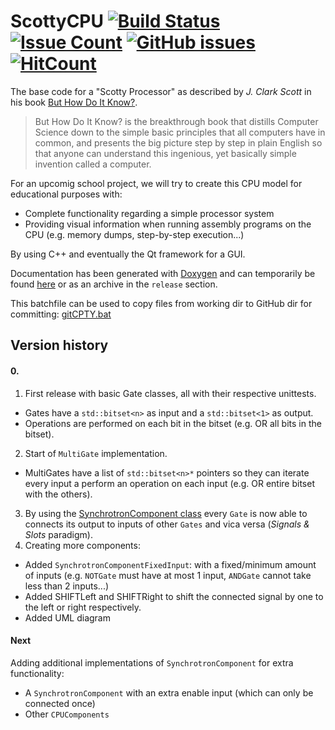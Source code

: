 # ScottyCPU [![Build Status](https://travis-ci.org/Wosser1sProductions/ScottyCPU.png?branch=master)](https://travis-ci.org/Wosser1sProductions/ScottyCPU) [![Issue Count](https://codeclimate.com/github/Wosser1sProductions/ScottyCPU/badges/issue_count.svg)](https://codeclimate.com/github/Wosser1sProductions/ScottyCPU) [![GitHub issues](https://img.shields.io/github/issues/Wosser1sProductions/ScottyCPU.svg)](https://github.com/Wosser1sProductions/ScottyCPU/issues) [![HitCount](https://hitt.herokuapp.com/Wosser1sProductions/ScottyCPU.svg)](https://github.com/Wosser1sProductions/ScottyCPU)
The base code for a "Scotty Processor" as described by *J. Clark Scott* in his book [But How Do It Know?](http://www.buthowdoitknow.com/).

> But How Do It Know? is the breakthrough book that distills Computer Science down to the simple basic principles that 
all computers have in common, and presents the big picture step by step in plain English so that anyone can understand 
this ingenious, yet basically simple invention called a computer.


For an upcomig school project, we will try to create this CPU model for educational purposes with:
 - Complete functionality regarding a simple processor system
 - Providing visual information when running assembly programs on the CPU (e.g. memory dumps, step-by-step execution...)
 
By using C++ and eventually the Qt framework for a GUI.

Documentation has been generated with [Doxygen](http://www.doxygen.org/index.html) and can temporarily be found [here](http://11401710.pxl-ea-ict.be/ScottyCPU/index.html) or as an archive in the `release` section.

This batchfile can be used to copy files from working dir to GitHub dir for committing: [gitCPTY.bat](https://gist.github.com/Wosser1sProductions/638ff2219b8786a83df863c574a8e58d)

## Version history
#### 0.
 1. First release with basic Gate classes, all with their respective unittests. 
   - Gates have a `std::bitset<n>` as input and a `std::bitset<1>` as output.
   - Operations are performed on each bit in the bitset (e.g. OR all bits in the bitset).
 2. Start of `MultiGate` implementation.
   - MultiGates have a list of `std::bitset<n>*` pointers so they can iterate every input a perform an operation on each input (e.g. OR entire bitset with the others).
 3. By using the [SynchrotronComponent class](https://github.com/Wosser1sProductions/Synchrotron) every `Gate` is now able to connects its output to inputs of other `Gates` and vica versa (*Signals & Slots* paradigm).
 4. Creating more components:
   - Added `SynchrotronComponentFixedInput`: with a fixed/minimum amount of inputs (e.g. `NOTGate` must have at most 1 input, `ANDGate` cannot take less than 2 inputs...)
   - Added SHIFTLeft and SHIFTRight to shift the connected signal by one to the left or right respectively.
   - Added UML diagram
 
#### Next
Adding additional implementations of `SynchrotronComponent` for extra functionality:
 - A `SynchrotronComponent` with an extra enable input (which can only be connected once)
 - Other `CPUComponents`
